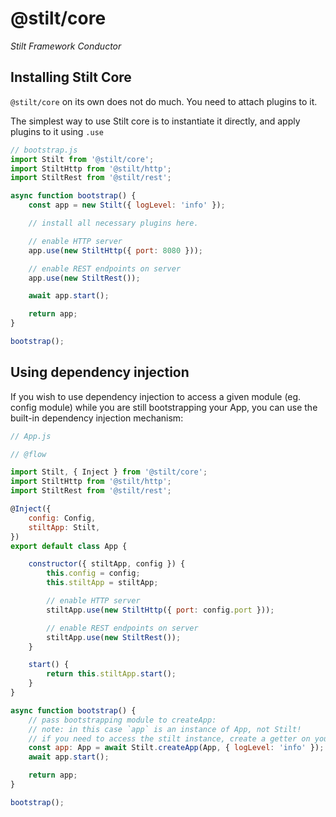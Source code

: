 # @stilt/core

*Stilt Framework Conductor*

## Installing Stilt Core

`@stilt/core` on its own does not do much. You need to attach plugins to it.

The simplest way to use Stilt core is to instantiate it directly, and apply plugins to it using `.use`

```javascript
// bootstrap.js
import Stilt from '@stilt/core';
import StiltHttp from '@stilt/http';
import StiltRest from '@stilt/rest';

async function bootstrap() {
    const app = new Stilt({ logLevel: 'info' });

    // install all necessary plugins here.

    // enable HTTP server
    app.use(new StiltHttp({ port: 8080 }));

    // enable REST endpoints on server
    app.use(new StiltRest());

    await app.start();

    return app;
}

bootstrap();
```

## Using dependency injection

If you wish to use dependency injection to access a given module (eg. config module) while you are still bootstrapping your App,
you can use the built-in dependency injection mechanism:

```javascript
// App.js

// @flow

import Stilt, { Inject } from '@stilt/core';
import StiltHttp from '@stilt/http';
import StiltRest from '@stilt/rest';

@Inject({
    config: Config,
    stiltApp: Stilt,
})
export default class App {

    constructor({ stiltApp, config }) {
        this.config = config;
        this.stiltApp = stiltApp;

        // enable HTTP server
        stiltApp.use(new StiltHttp({ port: config.port }));

        // enable REST endpoints on server
        stiltApp.use(new StiltRest());
    }

    start() {
        return this.stiltApp.start();
    }
}

async function bootstrap() {
    // pass bootstrapping module to createApp:
    // note: in this case `app` is an instance of App, not Stilt!
    // if you need to access the stilt instance, create a getter on your App class.
    const app: App = await Stilt.createApp(App, { logLevel: 'info' });
    await app.start();

    return app;
}

bootstrap();
```
